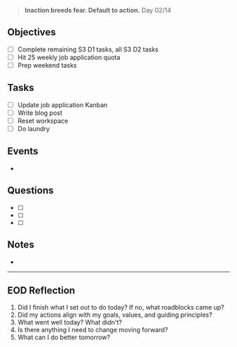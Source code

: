> **Inaction breeds fear. Default to action.**
> Day 02/14
## Objectives
- [ ] Complete remaining S3 D1 tasks, all S3 D2 tasks
- [ ] Hit 25 weekly job application quota
- [ ] Prep weekend tasks
## Tasks
- [ ] Update job application Kanban
- [ ] Write blog post
- [ ] Reset workspace
- [ ] Do laundry
## Events
- 
## Questions
- [ ] 
- [ ] 
- [ ] 
## Notes
- 
---
## EOD Reflection
1. Did I finish what I set out to do today? If no, what roadblocks came up?
2. Did my actions align with my goals, values, and guiding principles?
3. What went well today? What didn't?
4. Is there anything I need to change moving forward?
5. What can I do better tomorrow?